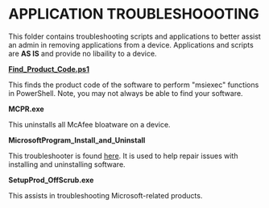 <h1>APPLICATION TROUBLESHOOOTING</h1>
<p>This folder contains troubleshooting scripts and applications to better assist an admin in removing applications from a device. Applications and scripts are <b>AS IS</b> and provide no libaility to a device.</p>

[**Find_Product_Code.ps1**](https://github.com/j0shbl0ck/Intune_Deployment/blob/master/Application%20Troubleshooting/Find_Product_Code.ps1)

This finds the product code of the software to perform "msiexec" functions in PowerShell. Note, you may not always be able to find your software.

**MCPR.exe**

This uninstalls all McAfee bloatware on a device. 

**MicrosoftProgram_Install_and_Uninstall**

This troubleshooter is found [here](https://support.microsoft.com/en-us/topic/fix-problems-that-block-programs-from-being-installed-or-removed-cca7d1b6-65a9-3d98-426b-e9f927e1eb4d). It is used to help repair issues with installing and uninstalling software.

**SetupProd_OffScrub.exe**

This assists in troubleshooting Microsoft-related products.
